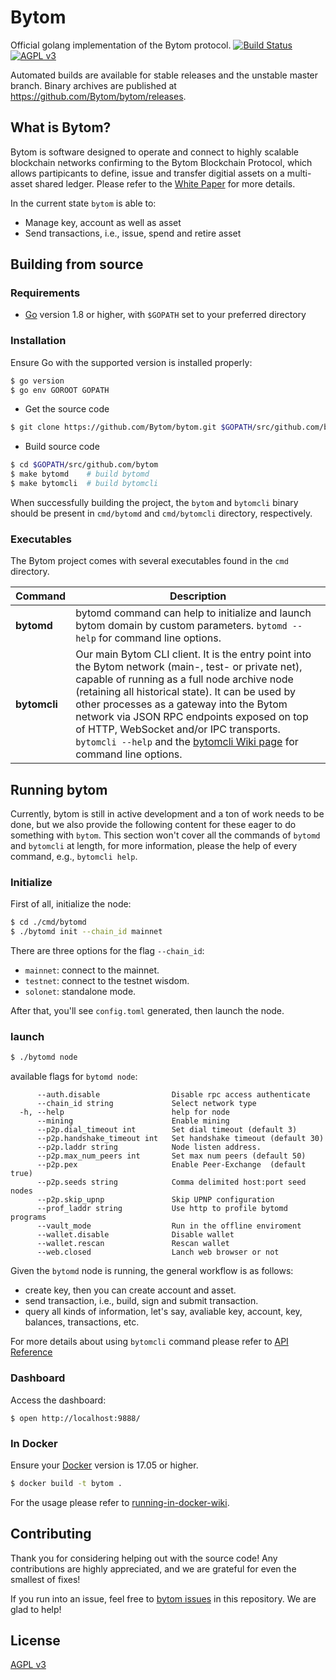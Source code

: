 Bytom
====
Official golang implementation of the Bytom protocol.
[![Build Status](https://travis-ci.org/Bytom/bytom.svg)](https://travis-ci.org/Bytom/bytom)[![AGPL v3](https://img.shields.io/badge/license-AGPL%20v3-brightgreen.svg)](./LICENSE)

Automated builds are available for stable releases and the unstable master branch. Binary archives are published at https://github.com/Bytom/bytom/releases.

## What is Bytom?

Bytom is software designed to operate and connect to highly scalable blockchain networks confirming to the Bytom Blockchain Protocol, which allows partipicants to define, issue and transfer digitial assets on a multi-asset shared ledger. Please refer to the [White Paper](https://github.com/Bytom/wiki/blob/master/White-Paper/%E6%AF%94%E5%8E%9F%E9%93%BE%E6%8A%80%E6%9C%AF%E7%99%BD%E7%9A%AE%E4%B9%A6-%E8%8B%B1%E6%96%87%E7%89%88.md) for more details.

In the current state `bytom` is able to:

- Manage key, account as well as asset
- Send transactions, i.e., issue, spend and retire asset


## Building from source

### Requirements

- [Go](https://golang.org/doc/install) version 1.8 or higher, with `$GOPATH` set to your preferred directory

### Installation

Ensure Go with the supported version is installed properly:

```bash
$ go version
$ go env GOROOT GOPATH
```

- Get the source code

``` bash
$ git clone https://github.com/Bytom/bytom.git $GOPATH/src/github.com/bytom
```

- Build source code

``` bash
$ cd $GOPATH/src/github.com/bytom
$ make bytomd    # build bytomd
$ make bytomcli  # build bytomcli
```

When successfully building the project, the `bytom` and `bytomcli` binary should be present in `cmd/bytomd` and `cmd/bytomcli` directory, respectively.

### Executables

The Bytom project comes with several executables found in the `cmd` directory.

| Command      | Description                                                  |
| ------------ | ------------------------------------------------------------ |
| **bytomd**   | bytomd command can help to initialize and launch bytom domain by custom parameters. `bytomd --help` for command line options. |
| **bytomcli** | Our main Bytom CLI client. It is the entry point into the Bytom network (main-, test- or private net), capable of running as a full node archive node (retaining all historical state). It can be used by other processes as a gateway into the Bytom network via JSON RPC endpoints exposed on top of HTTP, WebSocket and/or IPC transports. `bytomcli --help` and the [bytomcli Wiki page](https://github.com/Bytom/bytom/wiki/Command-Line-Options) for command line options. |

## Running bytom

Currently, bytom is still in active development and a ton of work needs to be done, but we also provide the following content for these eager to do something with `bytom`. This section won't cover all the commands of `bytomd` and `bytomcli` at length, for more information, please the help of every command, e.g., `bytomcli help`.

### Initialize

First of all, initialize the node:

```bash
$ cd ./cmd/bytomd
$ ./bytomd init --chain_id mainnet
```

There are three options for the flag `--chain_id`:

- `mainnet`: connect to the mainnet.
- `testnet`: connect to the testnet wisdom.
- `solonet`: standalone mode.

After that, you'll see `config.toml` generated, then launch the node.

### launch

``` bash
$ ./bytomd node
```

available flags for `bytomd node`:

```
      --auth.disable                Disable rpc access authenticate
      --chain_id string             Select network type
  -h, --help                        help for node
      --mining                      Enable mining
      --p2p.dial_timeout int        Set dial timeout (default 3)
      --p2p.handshake_timeout int   Set handshake timeout (default 30)
      --p2p.laddr string            Node listen address.
      --p2p.max_num_peers int       Set max num peers (default 50)
      --p2p.pex                     Enable Peer-Exchange  (default true)
      --p2p.seeds string            Comma delimited host:port seed nodes
      --p2p.skip_upnp               Skip UPNP configuration
      --prof_laddr string           Use http to profile bytomd programs
      --vault_mode                  Run in the offline enviroment
      --wallet.disable              Disable wallet
      --wallet.rescan               Rescan wallet
      --web.closed                  Lanch web browser or not
```

Given the `bytomd` node is running, the general workflow is as follows:

- create key, then you can create account and asset.
- send transaction, i.e., build, sign and submit transaction.
- query all kinds of information, let's say, avaliable key, account, key, balances, transactions, etc.

For more details about using `bytomcli` command please refer to [API Reference](https://github.com/Bytom/bytom/wiki/API-Reference)

### Dashboard

Access the dashboard:

```
$ open http://localhost:9888/
```

### In Docker

Ensure your [Docker](https://www.docker.com/) version is 17.05 or higher.

```bash
$ docker build -t bytom .
```

For the usage please refer to [running-in-docker-wiki](https://github.com/Bytom/bytom/wiki/Running-in-Docker).

## Contributing

Thank you for considering helping out with the source code! Any contributions are highly appreciated, and we are grateful for even the smallest of fixes!

If you run into an issue, feel free to [bytom issues](https://github.com/Bytom/bytom/issues/) in this repository. We are glad to help!

## License

[AGPL v3](./LICENSE)
